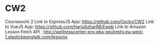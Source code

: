 # CW2
Coursework 2 
Link to ExpressJS App: https://github.com/Oscky/CW2
Link to VueJS App: https://github.com/HarisAzhar98/Eweb
Link to Amazon Lesson Fetch API : http://wellnesscenter-env.eba-qeuhmjtv.eu-west-1.elasticbeanstalk.com/lessons
